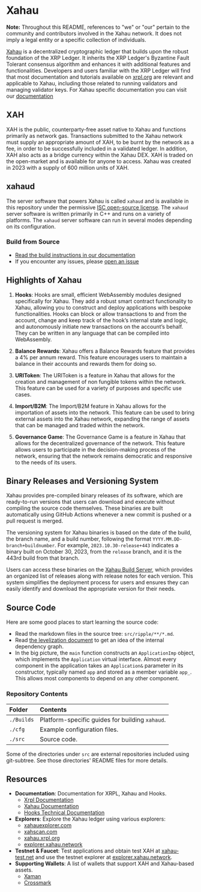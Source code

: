 # Xahau 

**Note:** Throughout this README, references to "we" or "our" pertain to the community and contributors involved in the Xahau network. It does not imply a legal entity or a specific collection of individuals.

[Xahau](https://xahau.network/) is a decentralized cryptographic ledger that builds upon the robust foundation of the XRP Ledger. It inherits the XRP Ledger's Byzantine Fault Tolerant consensus algorithm and enhances it with additional features and functionalities. Developers and users familiar with the XRP Ledger will find that most documentation and tutorials available on [xrpl.org](https://xrpl.org) are relevant and applicable to Xahau, including those related to running validators and managing validator keys. For Xahau specific documentation you can visit our [documentation](https://docs.xahau.network/)

## XAH
XAH is the public, counterparty-free asset native to Xahau and functions primarily as network gas. Transactions submitted to the Xahau network must supply an appropriate amount of XAH, to be burnt by the network as a fee, in order to be successfully included in a validated ledger. In addition, XAH also acts as a bridge currency within the Xahau DEX. XAH is traded on the open-market and is available for anyone to access. Xahau was created in 2023 with a supply of 600 million units of XAH.

## xahaud
The server software that powers Xahau is called `xahaud` and is available in this repository under the permissive [ISC open-source license](LICENSE.md). The `xahaud` server software is written primarily in C++ and runs on a variety of platforms. The `xahaud` server software can run in several modes depending on its configuration.

### Build from Source

* [Read the build instructions in our documentation](https://docs.xahau.network/infrastructure/building-xahau)
* If you encounter any issues, please [open an issue](https://github.com/xahau/xahaud/issues)

## Highlights of Xahau

1. **Hooks**: Hooks are small, efficient WebAssembly modules designed specifically for Xahau. They add a robust smart contract functionality to Xahau, allowing you to construct and deploy applications with bespoke functionalities. Hooks can block or allow transactions to and from the account, change and keep track of the hook’s internal state and logic, and autonomously initiate new transactions on the account’s behalf. They can be written in any language that can be compiled into WebAssembly.

2. **Balance Rewards**: Xahau offers a Balance Rewards feature that provides a 4% per annum reward. This feature encourages users to maintain a balance in their accounts and rewards them for doing so.

3. **URIToken**: The URIToken is a feature in Xahau that allows for the creation and management of non fungible tokens within the network. This feature can be used for a variety of purposes and specific use cases.

4. **Import/B2M**: The Import/B2M feature in Xahau allows for the importation of assets into the network. This feature can be used to bring external assets into the Xahau network, expanding the range of assets that can be managed and traded within the network.

5. **Governance Game**: The Governance Game is a feature in Xahau that allows for the decentralized governance of the network. This feature allows users to participate in the decision-making process of the network, ensuring that the network remains democratic and responsive to the needs of its users.

## Binary Releases and Versioning System

Xahau provides pre-compiled binary releases of its software, which are ready-to-run versions that users can download and execute without compiling the source code themselves. These binaries are built automatically using GitHub Actions whenever a new commit is pushed or a pull request is merged.

The versioning system for Xahau binaries is based on the date of the build, the branch name, and a build number, following the format `YYYY.MM.DD-branch+buildnumber`. For example, `2023.10.30-release+443` indicates a binary built on October 30, 2023, from the `release` branch, and it is the 443rd build from that branch.

Users can access these binaries on the [Xahau Build Server](https://build.xahau.tech/), which provides an organized list of releases along with release notes for each version. This system simplifies the deployment process for users and ensures they can easily identify and download the appropriate version for their needs.

## Source Code

Here are some good places to start learning the source code:

- Read the markdown files in the source tree: `src/ripple/**/*.md`.
- Read [the levelization document](./Builds/levelization) to get an idea of the internal dependency graph.
- In the big picture, the `main` function constructs an `ApplicationImp` object, which implements the `Application` virtual interface. Almost every component in the application takes an `Application&` parameter in its constructor, typically named `app` and stored as a member variable `app_`. This allows most components to depend on any other component.

### Repository Contents

| Folder     | Contents                                         |
|:-----------|:-------------------------------------------------|
| `./Builds` | Platform-specific guides for building `xahaud`.  |
| `./cfg`    | Example configuration files.                     |
| `./src`    | Source code.                                     |

Some of the directories under `src` are external repositories included using
git-subtree. See those directories' README files for more details.

## Resources

- **Documentation**: Documentation for XRPL, Xahau and Hooks.
  - [Xrpl Documentation](https://xrpl.org)
  - [Xahau Documentation](https://docs.xahau.network/)
  - [Hooks Technical Documentation](https://xrpl-hooks.readme.io/)
- **Explorers**: Explore the Xahau ledger using various explorers:
  - [xahauexplorer.com](https://xahauexplorer.com)
  - [xahscan.com](https://xahscan.com)
  - [xahau.xrpl.org](https://xahau.xrpl.org)
  - [explorer.xahau.network](https://explorer.xahau.network)
- **Testnet & Faucet**: Test applications and obtain test XAH at [xahau-test.net](https://xahau-test.net) and use the testnet explorer at [explorer.xahau.network](https://explorer.xahau.network).
- **Supporting Wallets**: A list of wallets that support XAH and Xahau-based assets.
  - [Xaman](https://xaman.app)
  - [Crossmark](https://crossmark.io)
